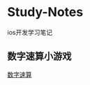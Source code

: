 # Study-Notes
ios开发学习笔记
## 数字速算小游戏
[数字速算](https://github.com/lyfhouyi/Study-Notes/tree/FastCompute)

